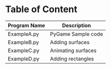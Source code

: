 # Table of Content

| Program Name | Description        |
| ------------ | ------------------ |
| ExampleA.py  | PyGame Sample code |
| ExampleB.py  | Adding surfaces    |
| ExampleC.py  | Animating surfaces |
| ExampleD.py  | Adding rectangles  |
